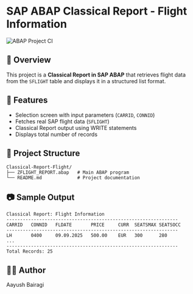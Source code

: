 # SAP ABAP Classical Report - Flight Information

![ABAP Project CI](https://github.com/<your-username>/<your-repo-name>/actions/workflows/abap-project-ci.yml/badge.svg)

## 📌 Overview
This project is a **Classical Report in SAP ABAP** that retrieves flight data from the `SFLIGHT` table 
and displays it in a structured list format.

## 🚀 Features
- Selection screen with input parameters (`CARRID`, `CONNID`)
- Fetches real SAP flight data (`SFLIGHT`)
- Classical Report output using WRITE statements
- Displays total number of records

## 📂 Project Structure
```
Classical-Report-Flight/
├── ZFLIGHT_REPORT.abap   # Main ABAP program
└── README.md             # Project documentation
```

## 📷 Sample Output
```
Classical Report: Flight Information
---------------------------------------------------------------
CARRID   CONNID   FLDATE       PRICE     CURR  SEATSMAX SEATSOCC
---------------------------------------------------------------
LH       0400     09.09.2025   500.00    EUR   300      280
...
---------------------------------------------------------------
Total Records: 25
```

## 🧑‍💻 Author
Aayush Bairagi
